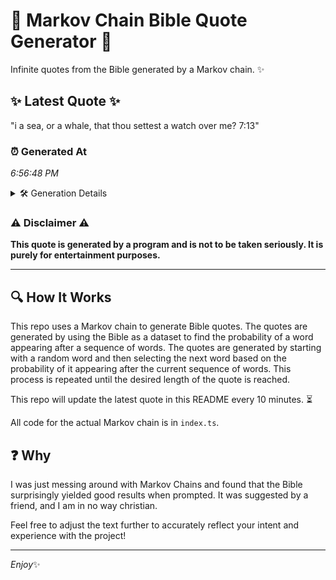 # 📖 Markov Chain Bible Quote Generator 📖

Infinite quotes from the Bible generated by a Markov chain. ✨

## ✨ Latest Quote ✨
"i a sea, or a whale, that thou settest a watch over me? 7:13"

### ⏰ Generated At
*6:56:48 PM*

<details>
    <summary>🛠️ Generation Details</summary>
    <p>
        <strong>🌱 Seed:</strong> i<br>
        <strong>🔄 Iterations:</strong> 13<br>
        <strong>📜 Context History:</strong><br>[ i ]: a<br>[ i, a ]: sea,<br>[ i, a, sea, ]: or<br>[ i, a, sea,, or ]: a<br>[ i, a, sea,, or, a ]: whale,<br>[ i, a, sea,, or, a, whale, ]: that<br>[ a, sea,, or, a, whale,, that ]: thou<br>[ sea,, or, a, whale,, that, thou ]: settest<br>[ or, a, whale,, that, thou, settest ]: a<br>[ a, whale,, that, thou, settest, a ]: watch<br>[ whale,, that, thou, settest, a, watch ]: over<br>[ that, thou, settest, a, watch, over ]: me?<br>[ thou, settest, a, watch, over, me? ]: 7:13<br>
    </p>
</details>

### ⚠️ Disclaimer ⚠️
**This quote is generated by a program and is not to be taken seriously. It is purely for entertainment purposes.**

---

## 🔍 How It Works

This repo uses a Markov chain to generate Bible quotes. The quotes are generated by using the Bible as a dataset to find the probability of a word appearing after a sequence of words. The quotes are generated by starting with a random word and then selecting the next word based on the probability of it appearing after the current sequence of words. This process is repeated until the desired length of the quote is reached.

This repo will update the latest quote in this README every 10 minutes. ⏳

All code for the actual Markov chain is in `index.ts`.

## ❓ Why

I was just messing around with Markov Chains and found that the Bible surprisingly yielded good results when prompted. 
It was suggested by a friend, and I am in no way christian.

Feel free to adjust the text further to accurately reflect your intent and experience with the project!

---

*Enjoy*✨
